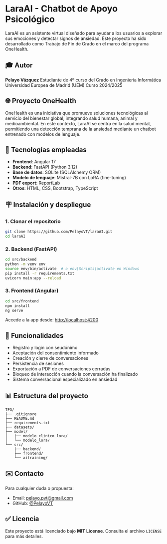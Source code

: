 # LaraAI - Chatbot de Apoyo Psicológico

LaraAI es un asistente virtual diseñado para ayudar a los usuarios a explorar sus emociones y detectar signos de ansiedad. Este proyecto ha sido desarrollado como Trabajo de Fin de Grado en el marco del programa OneHealth.

## 🎓 Autor

**Pelayo Vázquez**
Estudiante de 4º curso del Grado en Ingeniería Informática
Universidad Europea de Madrid (UEM)
Curso 2024/2025

## 🌐 Proyecto OneHealth

OneHealth es una iniciativa que promueve soluciones tecnológicas al servicio del bienestar global, integrando salud humana, animal y medioambiental. En este contexto, LaraAI se centra en la salud mental, permitiendo una detección temprana de la ansiedad mediante un chatbot entrenado con modelos de lenguaje.

## 🚀 Tecnologías empleadas

* **Frontend**: Angular 17
* **Backend**: FastAPI (Python 3.12)
* **Base de datos**: SQLite (SQLAlchemy ORM)
* **Modelo de lenguaje**: Mistral-7B con LoRA (fine-tuning)
* **PDF export**: ReportLab
* **Otros**: HTML, CSS, Bootstrap, TypeScript

## 🪧 Instalación y despliegue

### 1. Clonar el repositorio

```bash
git clone https://github.com/PelayoVT/laraAI.git
cd laraAI
```

### 2. Backend (FastAPI)

```bash
cd src/backend
python -m venv env
source env/bin/activate  # o env\Scripts\activate en Windows
pip install -r requirements.txt
uvicorn main:app --reload
```

### 3. Frontend (Angular)

```bash
cd src/frontend
npm install
ng serve
```

Accede a la app desde: [http://localhost:4200](http://localhost:4200)

## 🔐 Funcionalidades

* Registro y login con seudónimo
* Aceptación del consentimiento informado
* Creación y cierre de conversaciones
* Persistencia de sesiones
* Exportación a PDF de conversaciones cerradas
* Bloqueo de interacción cuando la conversación ha finalizado
* Sistema conversacional especializado en ansiedad

## 📊 Estructura del proyecto

```
TFG/
├── .gitignore
├── README.md
├── requirements.txt
├── datasets/                     
├── model/                
│   ├── modelo_clinico_lora/  
│   └── modelo_lora/    
└── src/
    ├── backend/          
    ├── frontend/         
    └── aitraining/                       
```

## ✉️ Contacto

Para cualquier duda o propuesta:

* Email: [pelayo.pvt@gmail.com](mailto:pelayo.pvt@gmail.com)
* GitHub: [@PelayoVT](https://github.com/PelayoVT)

## ✅ Licencia

Este proyecto está licenciado bajo **MIT License**. Consulta el archivo `LICENSE` para más detalles.
